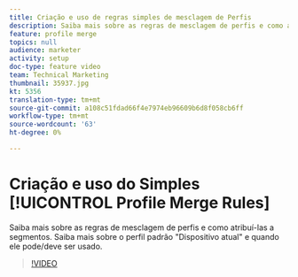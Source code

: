 ```yaml
---
title: Criação e uso de regras simples de mesclagem de Perfis
description: Saiba mais sobre as regras de mesclagem de perfis e como atribuí-las a segmentos. Saiba mais sobre o perfil padrão "Dispositivo atual" e quando ele pode/deve ser usado.
feature: profile merge
topics: null
audience: marketer
activity: setup
doc-type: feature video
team: Technical Marketing
thumbnail: 35937.jpg
kt: 5356
translation-type: tm+mt
source-git-commit: a108c51fdad66f4e7974eb96609b6d8f058cb6ff
workflow-type: tm+mt
source-wordcount: '63'
ht-degree: 0%

---
```



# Criação e uso do Simples [!UICONTROL Profile Merge Rules]

Saiba mais sobre as regras de mesclagem de perfis e como atribuí-las a segmentos. Saiba mais sobre o perfil padrão &quot;Dispositivo atual&quot; e quando ele pode/deve ser usado.

>[!VIDEO](https://video.tv.adobe.com/v/35937/?quality=12&learn=on)
